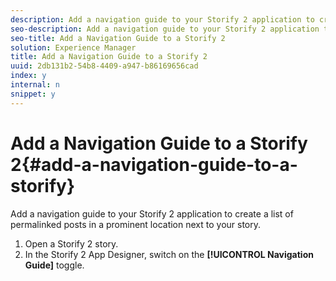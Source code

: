 ```yaml
---
description: Add a navigation guide to your Storify 2 application to create a list of permalinked posts in a prominent location next to your story.
seo-description: Add a navigation guide to your Storify 2 application to create a list of permalinked posts in a prominent location next to your story.
seo-title: Add a Navigation Guide to a Storify 2
solution: Experience Manager
title: Add a Navigation Guide to a Storify 2
uuid: 2db131b2-54b8-4409-a947-b86169656cad
index: y
internal: n
snippet: y
---
```


# Add a Navigation Guide to a Storify 2{#add-a-navigation-guide-to-a-storify}

Add a navigation guide to your Storify 2 application to create a list of permalinked posts in a prominent location next to your story.

1. Open a Storify 2 story.
1. In the Storify 2 App Designer, switch on the **[!UICONTROL Navigation Guide]** toggle.

